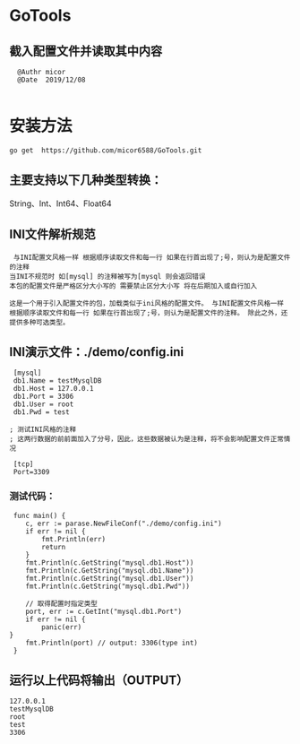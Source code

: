 # GoTools
## 截入配置文件并读取其中内容

```
  @Authr micor
  @Date  2019/12/08
  
```
# 安装方法

	go get  https://github.com/micor6588/GoTools.git
	
## 主要支持以下几种类型转换：
 String、Int、Int64、Float64
 
 ## INI文件解析规范
```
 与INI配置文风格一样 根据顺序读取文件和每一行 如果在行首出现了;号，则认为是配置文件的注释
当INI不规范时 如[mysql] 的注释被写为[mysql 则会返回错误
本包的配置文件是严格区分大小写的 需要禁止区分大小写 将在后期加入或自行加入

这是一个用于引入配置文件的包，加载类似于ini风格的配置文件。 与INI配置文件风格一样 根据顺序读取文件和每一行 如果在行首出现了;号，则认为是配置文件的注释。 除此之外，还提供多种可选类型。
```


## INI演示文件：./demo/config.ini

```
 [mysql]
 db1.Name = testMysqlDB
 db1.Host = 127.0.0.1
 db1.Port = 3306
 db1.User = root
 db1.Pwd = test

; 测试INI风格的注释
; 这两行数据的前前面加入了分号，因此，这些数据被认为是注释，将不会影响配置文件正常情况

 [tcp]
 Port=3309

```
### 测试代码：

```
 func main() {
	c, err := parase.NewFileConf("./demo/config.ini")
	if err != nil {
		fmt.Println(err)
		return
	}
	fmt.Println(c.GetString("mysql.db1.Host"))
	fmt.Println(c.GetString("mysql.db1.Name"))
	fmt.Println(c.GetString("mysql.db1.User"))
	fmt.Println(c.GetString("mysql.db1.Pwd"))

	// 取得配置时指定类型
	port, err := c.GetInt("mysql.db1.Port")
	if err != nil {
		panic(err)
}
	fmt.Println(port) // output: 3306(type int)
 }

```

## 运行以上代码将输出（OUTPUT）

```
127.0.0.1
testMysqlDB
root
test
3306
```



